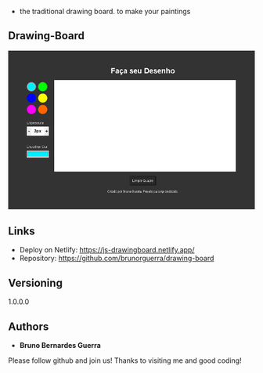 - the traditional drawing board. to make your paintings

## Drawing-Board

![Full page](./applicationImage.png)

## Links

- Deploy on Netlify: https://js-drawingboard.netlify.app/
- Repository: https://github.com/brunorguerra/drawing-board

## Versioning

1.0.0.0

## Authors

- **Bruno Bernardes Guerra**

Please follow github and join us!
Thanks to visiting me and good coding!
